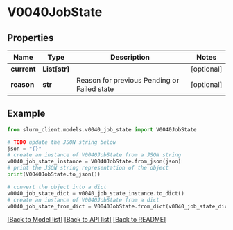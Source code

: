 # V0040JobState


## Properties

Name | Type | Description | Notes
------------ | ------------- | ------------- | -------------
**current** | **List[str]** |  | [optional] 
**reason** | **str** | Reason for previous Pending or Failed state | [optional] 

## Example

```python
from slurm_client.models.v0040_job_state import V0040JobState

# TODO update the JSON string below
json = "{}"
# create an instance of V0040JobState from a JSON string
v0040_job_state_instance = V0040JobState.from_json(json)
# print the JSON string representation of the object
print(V0040JobState.to_json())

# convert the object into a dict
v0040_job_state_dict = v0040_job_state_instance.to_dict()
# create an instance of V0040JobState from a dict
v0040_job_state_from_dict = V0040JobState.from_dict(v0040_job_state_dict)
```
[[Back to Model list]](../README.md#documentation-for-models) [[Back to API list]](../README.md#documentation-for-api-endpoints) [[Back to README]](../README.md)


